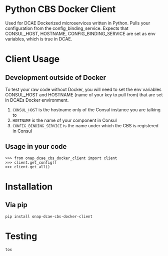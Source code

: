 # Python CBS Docker Client

Used for DCAE Dockerized microservices written in Python. Pulls your configuration from the config_binding_service. Expects that CONSUL_HOST, HOSTNAME, CONFIG_BINDING_SERVICE  are set as env variables, which is true in DCAE.

# Client Usage

## Development outside of Docker
To test your raw code without Docker, you will need to set the env variables CONSUL_HOST and HOSTNAME (name of your key to pull from) that are set in DCAEs Docker environment.
1. `CONSUL_HOST` is the hostname only of the Consul instance you are talking to
2. `HOSTNAME` is the name of your component in Consul
3. `CONFIG_BINDING_SERVICE` is the name under which the CBS is registered in Consul

## Usage in your code
```
>>> from onap_dcae_cbs_docker_client import client
>>> client.get_config()
>>> client.get_all()
```

# Installation

## Via pip
```
pip install onap-dcae-cbs-docker-client
```

# Testing
```
tox
```
